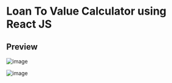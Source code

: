 # Loan To Value Calculator using React JS

## Preview
![image](https://user-images.githubusercontent.com/4272175/231698177-4b84cf84-423a-4527-a5c1-b29f8c11dc01.png)

![image](https://user-images.githubusercontent.com/4272175/231698591-8c40abe4-1702-4bf4-853c-81cb401b6502.png)
